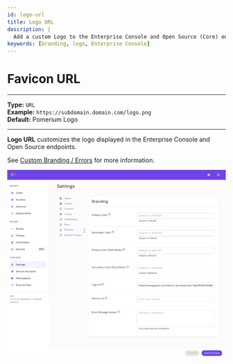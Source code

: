 ```yaml
---
id: logo-url
title: Logo URL
description: |
  Add a custom Logo to the Enterprise Console and Open Source (Core) endpoints. 
keywords: [branding, logo, Enterprise Console]
---
```


# Favicon URL

---

**Type:** `URL` <br/>
**Example:** `https://subdomain.domain.com/logo.png` <br/>
**Default:** Pomerium Logo <br/>

---

**Logo URL** customizes the logo displayed in the Enterprise Console and Open Source endpoints. 

See [Custom Branding / Errors](/docs/capabilities/branding) for more information.

![Replace the Logo in Pomerium Enterprise](./img/branding-custom-logo.png)
